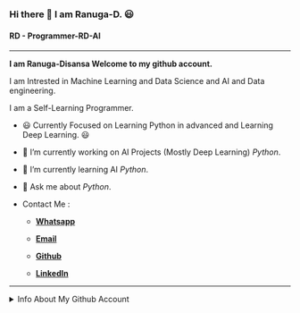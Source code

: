 ### Hi there 👋 I am Ranuga-D. 😃
#### RD - Programmer-RD-AI
<hr>

**I am Ranuga-Disansa Welcome to my github account.**

I am Intrested in Machine Learning and Data Science and AI and Data engineering.

I am a Self-Learning Programmer.

- 😃 Currently Focused on Learning Python in advanced and Learning Deep Learning. 😃

- 🔭 I’m currently working on AI Projects (Mostly Deep Learning) *Python*.

- 🌱 I’m currently learning AI *Python*.

- 💬 Ask me about *Python*.

- Contact Me :
  
  - [**Whatsapp**](https://api.whatsapp.com/send?phone=94766428783)
  
  - [**Email**](go2ranuga@gmail.com)
  
  - [**Github**](https://github.com/Programmer-RD-AI)
  
  - [**LinkedIn**](https://www.linkedin.com/in/ranuga-disansa-gamage-94a7671b2/)
  
<hr>
<details>
<summary>Info About My Github Account</summary>                                                                                                                                                                                                                                                             
<br /> 
<br /> 
**Account View from April 16 2021**
<br>
![](https://komarev.com/ghpvc/?username=Programmer-RD-AI&color=gray)
 
<img align="center" src="https://github-readme-stats.vercel.app/api?username=Programmer-RD-AI&show_icons=true&hide_border=true" alt="Ranuga-Disansa's Github Stats">
<br>
<img width="500" src="https://metrics.lecoq.io/Programmer-RD-AI" alt="Github Metrics">
<br>
<img align="center" src="https://github-readme-stats.vercel.app/api/top-langs/?username=Programmer-RD-AI" />
<br />
<br />
<br />
<hr>
<img align="center" src="https://media.tenor.com/images/4706603d96f302497a3174eb49a766e7/tenor.gif" width="250" height="165">
<hr>

